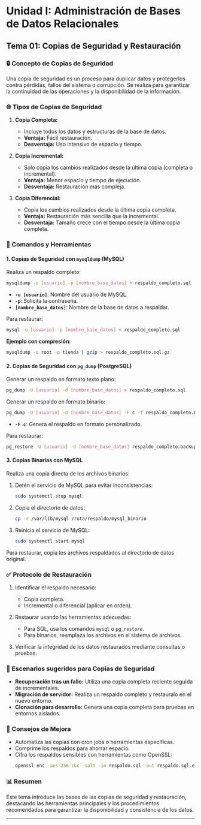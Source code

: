 # Unidad I: Administración de Bases de Datos Relacionales

## Tema 01: Copias de Seguridad y Restauración

### 🔒 Concepto de Copias de Seguridad
Una copia de seguridad es un proceso para duplicar datos y protegerlos contra pérdidas, fallos del sistema o corrupción. Se realiza para garantizar la continuidad de las operaciones y la disponibilidad de la información.

### 🌐 Tipos de Copias de Seguridad
1. **Copia Completa:**
   - Incluye todos los datos y estructuras de la base de datos.
   - **Ventaja:** Fácil restauración.
   - **Desventaja:** Uso intensivo de espacio y tiempo.

2. **Copia Incremental:**
   - Solo copia los cambios realizados desde la última copia (completa o incremental).
   - **Ventaja:** Menor espacio y tiempo de ejecución.
   - **Desventaja:** Restauración más compleja.

3. **Copia Diferencial:**
   - Copia los cambios realizados desde la última copia completa.
   - **Ventaja:** Restauración más sencilla que la incremental.
   - **Desventaja:** Tamaño crece con el tiempo desde la última copia completa.

### 🔧 Comandos y Herramientas

#### **1. Copias de Seguridad con `mysqldump` (MySQL)**
Realiza un respaldo completo:
```bash
mysqldump -u [usuario] -p [nombre_base_datos] > respaldo_completo.sql
```
- **`-u [usuario]`**: Nombre del usuario de MySQL.
- **`-p`**: Solicita la contraseña.
- **`[nombre_base_datos]`**: Nombre de la base de datos a respaldar.

Para restaurar:
```bash
mysql -u [usuario] -p [nombre_base_datos] < respaldo_completo.sql
```

**Ejemplo con compresión:**
```bash
mysqldump -u root -p tienda | gzip > respaldo_completo.sql.gz
```

#### **2. Copias de Seguridad con `pg_dump` (PostgreSQL)**
Generar un respaldo en formato texto plano:
```bash
pg_dump -U [usuario] -d [nombre_base_datos] > respaldo_completo.sql
```

Generar un respaldo en formato binario:
```bash
pg_dump -U [usuario] -d [nombre_base_datos] -F c -f respaldo_completo.backup
```
- **`-F c`**: Genera el respaldo en formato personalizado.

Para restaurar:
```bash
pg_restore -U [usuario] -d [nombre_base_datos] respaldo_completo.backup
```

#### **3. Copias Binarias con MySQL**
Realiza una copia directa de los archivos binarios:
1. Detén el servicio de MySQL para evitar inconsistencias:
   ```bash
   sudo systemctl stop mysql
   ```
2. Copia el directorio de datos:
   ```bash
   cp -r /var/lib/mysql /ruta/respaldo/mysql_binario
   ```
3. Reinicia el servicio de MySQL:
   ```bash
   sudo systemctl start mysql
   ```

Para restaurar, copia los archivos respaldados al directorio de datos original.

### ✅ Protocolo de Restauración
1. Identificar el respaldo necesario:
   - Copia completa.
   - Incremental o diferencial (aplicar en orden).

2. Restaurar usando las herramientas adecuadas:
   - Para SQL, usa los comandos `mysql` o `pg_restore`.
   - Para binarios, reemplaza los archivos en el sistema de archivos.

3. Verificar la integridad de los datos restaurados mediante consultas o pruebas.

### 🔎 Escenarios sugeridos para Copias de Seguridad
- **Recuperación tras un fallo:** Utiliza una copia completa reciente seguida de incrementales.
- **Migración de servidor:** Realiza un respaldo completo y restauralo en el nuevo entorno.
- **Clonación para desarrollo:** Genera una copia completa para pruebas en entornos aislados.

### 🔢 Consejos de Mejora
- Automatiza las copias con cron jobs o herramientas específicas.
- Comprime los respaldos para ahorrar espacio.
- Cifra los respaldos sensibles con herramientas como OpenSSL:
  ```bash
  openssl enc -aes-256-cbc -salt -in respaldo.sql -out respaldo.sql.enc -k contraseña
  ```

### 📊 Resumen
Este tema introduce las bases de las copias de seguridad y restauración, destacando las herramientas principales y los procedimientos recomendados para garantizar la disponibilidad y consistencia de los datos.

---

